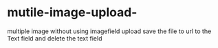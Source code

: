 # mutile-image-upload-
multiple image without using imagefield upload save the file to url to the Text field and delete the text field
